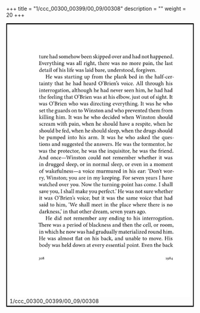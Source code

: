 +++
title = "1/ccc_00300_00399/00_09/00308"
description = ""
weight = 20
+++

<table style="border:2px solid black;max-width:800px;max-height:800px;" 
><tr><td>
<img class="center-fit-jpg"
src="/jpg_/out_jpg_1984__308.jpg">
1/ccc_00300_00399/00_09/00308
</img></td></tr></table>

